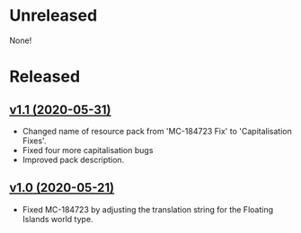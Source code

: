 # Unreleased
None!

# Released
## [v1.1 (2020-05-31)](https://github.com/MMK21Hub/Capitalisation-Fixes/releases/tag/v1.1)
 - Changed name of resource pack from 'MC-184723 Fix' to 'Capitalisation Fixes'.
 - Fixed four more capitalisation bugs
 - Improved pack description.

## [v1.0 (2020-05-21)](https://github.com/MMK21Hub/Capitalisation-Fixes/releases/tag/v1.0)
 - Fixed MC-184723 by adjusting the translation string for the Floating Islands world type.

